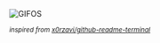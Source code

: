 <div align="justify">
<picture>
    <source media="(prefers-color-scheme: dark)" srcset="https://i.ibb.co/NdmK6RR9/output-gif.gif">
    <source media="(prefers-color-scheme: light)" srcset="https://i.ibb.co/NdmK6RR9/output-gif.gif">
    <img alt="GIFOS" src="https://i.ibb.co/NdmK6RR9/output-gif.gif">
</picture>

<sub><i>inspired from [x0rzavi/github-readme-terminal](https://github.com/x0rzavi/github-readme-terminal)</i></sub>

</div>

<!-- Image deletion URL: https://ibb.co/39McyKKp/9ddcf236c943392359a32ba876d47867 -->